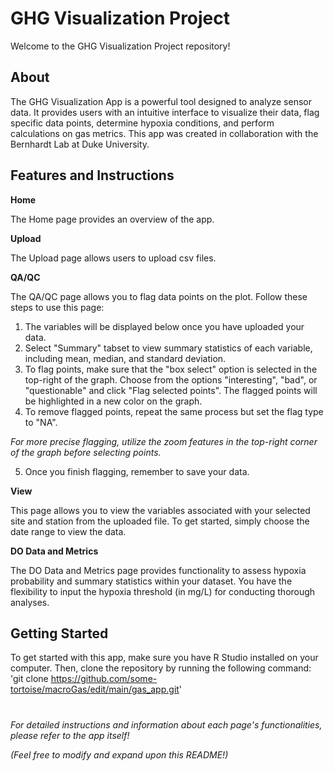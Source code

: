   # GHG Visualization Project
  
  Welcome to the GHG Visualization Project repository!

  ## About
  
The GHG Visualization App is a powerful tool designed to analyze sensor data. It provides users with an intuitive interface to visualize their data, flag specific data points, determine hypoxia conditions, and perform calculations on gas metrics. 
This app was created in collaboration with the Bernhardt Lab at Duke University.

  ## Features and Instructions
  
**Home**

The Home page provides an overview of the app.

**Upload**

The Upload page allows users to upload csv files.

**QA/QC**

The QA/QC page allows you to flag data points on the plot. Follow these steps to use this page:

1. The variables will be displayed below once you have uploaded your data.
2. Select "Summary" tabset to view summary statistics of each variable, including mean, median, and standard deviation.
3. To flag points, make sure that the "box select" option is selected in the top-right of the graph. Choose from the options "interesting", "bad", or "questionable" and click "Flag selected points".
The flagged points will be highlighted in a new color on the graph.
4. To remove flagged points, repeat the same process but set the flag type to "NA".

*For more precise flagging, utilize the zoom features in the top-right corner of the graph before selecting points.*

5. Once you finish flagging, remember to save your data.

**View**

This page allows you to view the variables associated with your selected site and station from the uploaded file. To get started, simply choose the date range to view the data.

**DO Data and Metrics**

The DO Data and Metrics page provides functionality to assess hypoxia probability and summary statistics within your dataset. You have the flexibility to input the hypoxia threshold (in mg/L) for conducting thorough analyses. 

## Getting Started
To get started with this app, make sure you have R Studio installed on your computer. Then, clone the repository by running the following command: 
'git clone https://github.com/some-tortoise/macroGas/edit/main/gas_app.git'

#
*For detailed instructions and information about each page's functionalities, please refer to the app itself!*

*(Feel free to modify and expand upon this README!)*
